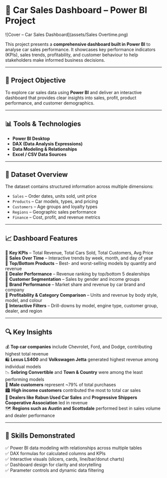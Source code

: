 # 🚗 Car Sales Dashboard – Power BI Project
![Cover – Car Sales Dashboard](assets/Sales Overtime.png)

This project presents a **comprehensive dashboard built in Power BI** to analyse car sales performance. It showcases key performance indicators (KPIs), sales trends, profitability, and customer behaviour to help stakeholders make informed business decisions.

---

## 🎯 Project Objective

To explore car sales data using **Power BI** and deliver an interactive dashboard that provides clear insights into sales, profit, product performance, and customer demographics.

---

## 📊 Tools & Technologies

- **Power BI Desktop**  
- **DAX (Data Analysis Expressions)**  
- **Data Modeling & Relationships**  
- **Excel / CSV Data Sources**

---

## 📁 Dataset Overview

The dataset contains structured information across multiple dimensions:

- `Sales` – Order dates, units sold, unit price  
- `Products` – Car models, types, and pricing  
- `Customers` – Age groups and loyalty types  
- `Regions` – Geographic sales performance  
- `Finance` – Cost, profit, and revenue metrics

---

## 📈 Dashboard Features

🔹 **Key KPIs** – Total Revenue, Total Cars Sold, Total Customers, Avg Price   
🔹 **Sales Over Time** – Interactive trends by week, month, and day of year  
🔹 **Top/Bottom Products** – Best- and worst-selling models by quantity and revenue  
🔹 **Dealer Performance** – Revenue ranking by top/bottom 5 dealerships  
🔹 **Customer Segmentation** – Sales by gender and income groups  
🔹 **Brand Performance** – Market share and revenue by car brand and company  
🔹 **Profitability & Category Comparison** – Units and revenue by body style, model, and colour  
🔹 **Interactive Filters** – Drill-downs by model, engine type, customer group, dealer, and region

---

## 🔍 Key Insights

💰 **Top car companies** include Chevrolet, Ford, and Dodge, contributing highest total revenue  
🛍️ **Lexus LS400** and **Volkswagen Jetta** generated highest revenue among individual models  
📉 **Sebring Convertible** and **Town & Country** were among the least performing models  
🧍 **Male customers** represent ~79% of total purchases  
🏙️ **High income customers** contributed the most to total car sales  
📌 **Dealers like Rabun Used Car Sales** and **Progressive Shippers Cooperative Association** led in revenue  
🗺️ **Regions such as Austin and Scottsdale** performed best in sales volume and dealer performance

---

## 🧠 Skills Demonstrated

 ✅ Power BI data modeling with relationships across multiple tables  
 ✅ DAX formulas for calculated columns and KPIs  
 ✅ Interactive visuals (slicers, cards, line/bar/donut charts)  
 ✅ Dashboard design for clarity and storytelling  
 ✅ Parameter controls and dynamic data filtering



